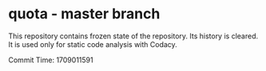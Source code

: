 # quota - master branch

This repository contains frozen state of the repository.
Its history is cleared. It is used only for static code
analysis with Codacy.

Commit Time: 1709011591